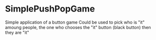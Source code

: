 # SimplePushPopGame
Simple application of a button game
Could be used to pick who is "it" amoung people, 
the one who chooses the "it" button (black button) then they are "it"
